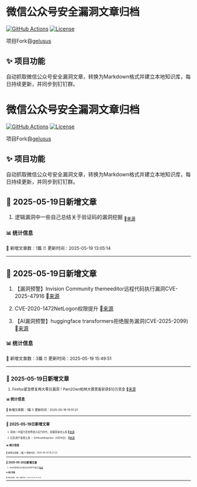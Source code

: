 # 微信公众号安全漏洞文章归档

[![GitHub Actions](https://github.com/gelusus/wxvl/actions/workflows/update_today.yml/badge.svg)](https://github.com/gelusus/wxvl/actions)
[![License](https://img.shields.io/badge/license-MIT-blue.svg)](LICENSE)

项目Fork自[gelusus](https://github.com/gelusus/wxvl)

## ✨ 项目功能

自动抓取微信公众号安全漏洞文章，转换为Markdown格式并建立本地知识库，每日持续更新，并同步到钉钉群。


# 微信公众号安全漏洞文章归档

[![GitHub Actions](https://github.com/gelusus/wxvl/actions/workflows/update_today.yml/badge.svg)](https://github.com/gelusus/wxvl/actions)
[![License](https://img.shields.io/badge/license-MIT-blue.svg)](LICENSE)

项目Fork自[gelusus](https://github.com/gelusus/wxvl)

## ✨ 项目功能

自动抓取微信公众号安全漏洞文章，转换为Markdown格式并建立本地知识库，每日持续更新，并同步到钉钉群。



## 📢 2025-05-19日新增文章

1. 逻辑漏洞中一些自己总结关于验证码的漏洞挖掘 <sub>🔗[来源](https://mp.weixin.qq.com/s?__biz=MzIzMTIzNTM0MA==&mid=2247497614&idx=1&sn=e6277cb245dd6b2a5691854377357140)</sub>

#### 📊 统计信息
<small>📝 新增文章数：1篇
⏰ 更新时间：2025-05-19 13:05:14</small>

---


## 📢 2025-05-19日新增文章

1. 【漏洞预警】Invision Community themeeditor远程代码执行漏洞CVE-2025-47916 🔗[来源](https://mp.weixin.qq.com/s?__biz=MzI3NzMzNzE5Ng==&mid=2247490098&idx=2&sn=477c546c495a1d59f2a34d685c7e88cc)

2. CVE-2020-1472NetLogon权限提升 🔗[来源](https://mp.weixin.qq.com/s?__biz=Mzk0MzYyMjEzMQ==&mid=2247487617&idx=1&sn=5876a6a3fbb1b810133e786da2badaa5)

3. 【AI漏洞预警】huggingface transformers拒绝服务漏洞(CVE-2025-2099) 🔗[来源](https://mp.weixin.qq.com/s?__biz=MzI3NzMzNzE5Ng==&mid=2247490098&idx=1&sn=904da7408fb841188b7ceee5ba2756f6)

#### 📊 统计信息
<small>📝 新增文章数：3篇
⏰ 更新时间：2025-05-19 15:49:51<small>

---


## 📢 2025-05-19日新增文章

1. Firefox紧急修复两大零日漏洞！Pwn2Own柏林大赛黑客斩获$10万奖金 🔗[来源](https://mp.weixin.qq.com/s?__biz=Mzg4NTg5MDQ0OA==&mid=2247487940&idx=1&sn=ed7c9a4905f62eeeec22d209bba65844)

#### 📊 统计信息
<small>📝 新增文章数：1篇
⏰ 更新时间：2025-05-19 15:51:21<small>

---


## 📢 2025-05-19日新增文章

1. 原创—中国乃至世界进入后门时代，挖漏洞该怎么挖 🔗[来源](https://mp.weixin.qq.com/s?__biz=Mzg4NzAwNzA4NA==&mid=2247485216&idx=1&sn=17314e6e6088de7b43fa8fd275de137a)

2. 红队资产发现工具 -- ICPAssetExpress（5月19日） 🔗[来源](https://mp.weixin.qq.com/s?__biz=MzI4MDQ5MjY1Mg==&mid=2247516652&idx=1&sn=35138d273cf5a0924a961337315fdb87)

#### 📊 统计信息
<small>📝 新增文章数：2篇
⏰ 更新时间：2025-05-20 16:27:22<small>

---


## 📢 2025-05-20日新增文章

1. Java代审&后台计划任务中的RCE攻击 🔗[来源](https://mp.weixin.qq.com/s?__biz=MzkyNjcyODI1OA==&mid=2247484765&idx=1&sn=b9a2b63ae4870eaa17509553d1d15a2a)

#### 📊 统计信息
<small>📝 新增文章数：1篇
⏰ 更新时间：2025-05-20 01:15:15<small>

---
